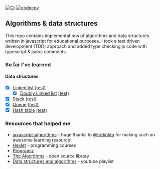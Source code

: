 [![CI](https://github.com/Alex-K1m/algorithms-and-data-structures/actions/workflows/ci.yml/badge.svg)](https://github.com/Alex-K1m/algorithms-and-data-structures/actions/workflows/ci.yml)
[![codecov](https://codecov.io/gh/Alex-K1m/algorithms-and-data-structures/branch/main/graph/badge.svg?token=8AB442KM0N)](https://codecov.io/gh/Alex-K1m/algorithms-and-data-structures)

## Algorithms & data structures

This repo contains implementations of algorithms and data structures written in javascript for educational purposes. I took a test driven development (TDD) approach and added type checking js code with typescript & jsdoc comments.

### So far I've learned

#### Data structures

- [x] [Linked list](/src/data-structures/linked-list/LinkedList.js) [(test)](/src/data-structures/linked-list/LinkedList.test.js)
  - [x] [Doubly Linked list](/src/data-structures/doubly-linked-list/DoublyLinkedList.js) [(test)](/src/data-structures/doubly-linked-list/DoublyLinkedList.test.js)
- [x] [Stack](/src/data-structures/stack/Stack.js) [(test)](/src/data-structures/stack/Stack.test.js)
- [x] [Queue](/src/data-structures/queue/Queue.js) [(test)](/src/data-structures/queue/Queue.test.js)
- [x] [Hash table](/src/data-structures/hash-table/HashTable.js) [(test)](/src/data-structures/hash-table/HashTable.test.js)

### Resources that helped me

- [javascript-algorithms](https://github.com/trekhleb/javascript-algorithms) - huge thanks to [@trekhleb](https://github.com/trekhleb) for making such an awesome learning resource!
- [Hexlet](https://hexlet.io/) - programming courses
- [Programiz](https://www.programiz.com/dsa)
- [The Algorithms](https://the-algorithms.com/) - open source library
- [Data structures and algorithms](https://www.youtube.com/playlist?list=PLLXdhg_r2hKA7DPDsunoDZ-Z769jWn4R8) - youtube playlist
